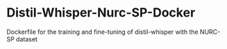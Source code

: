 # Distil-Whisper-Nurc-SP-Docker
Dockerfile for the training and fine-tuning of distil-whisper with the NURC-SP dataset

